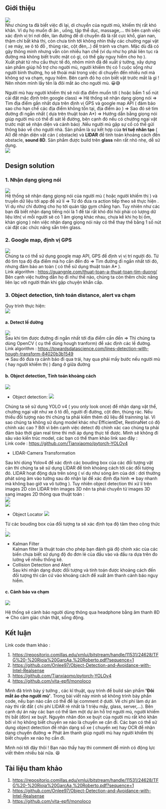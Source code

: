 ## Giới thiệu
![](https://images.viblo.asia/cb42ac2d-2762-4744-be7e-34175af1b923.jpg)<br>
Như chúng ta đã biết việc đi lại, di chuyển của người mù, khiếm thị rất khó khăn. Ví dụ họ muốn đi ăn , uống, tập thể dục, massage,... thì bên cạnh việc xác định vị trí nơi đến, làn đường để di chuyển đã là rất cực khổ, gian nan, thậm chí bất khả thi, còn chưa tính tới không nhìn thấy các chướng ngại vật ( xe máy, xe ô tô đỗ , thùng rác, cột đèn,..) để tránh va chạm. Mặc dù đã có gậy thông minh nhưng vẫn còn nhiều hạn chế (ví dụ như họ phải liên tục rà đường mà không biết trước mặt có gì, có thể gây nguy hiểm cho họ ). <br>
Xuất phát từ nhu cầu thực tế đó, nhóm mình đã đề xuất ý tưởng, xây dựng sản phẩm giúp hỗ trợ cho người mù, người khiếm thị có 1 cuộc sống như người bình thường, họ sẽ thoải mái trong việc di chuyển đến nhiều nơi mà không sợ va chạm, nguy hiểm. Bên cạnh đó họ còn biết vật trước mắt là gì ! Nên nhóm mình lấy tên là đôi mắt ảo cho người mù. :grinning::sweat_smile: <br>

Người mù hay người khiếm thị sẽ nói địa điểm muốn tới ( hoặc bấm 1 số nút cài đặt mặc định trên google class) => Hệ thống sẽ nhận dạng giọng nói => Tìm địa điểm gần nhất dựa trên định vị GPS và google map API ( đảm bảo sao cho hạn chế các địa điểm không tồn tại, địa điểm ảo ) => Sao đó sẽ tìm đường đi ngắn nhất ( dựa trên thuật toán A*) => Hướng dẫn bằng giọng nói giúp người mù có thể đi sát lề đường, bên cạnh đó nếu có chướng ngại vật trước mặt sẽ nhận diện và cảnh báo) .Nếu người mù gặp sự cố có thể gửi thông báo về cho người nhà. Sản phẩm là sự kết hợp của **trí tuệ nhân tạo** ( AI) để nhận diện vật cản ( obstacle) và **LIDAR** để tính toán khoảng cách đến obstacle, **sound 8D**. Sản phẩm được build trên **glass** nên rất nhỏ nhẹ, dễ sử dụng.<br>
![](https://images.viblo.asia/eb2a508a-c9e6-4486-8586-9f61d2032d4b.jpg)
## Design solution
### 1.  Nhận dạng giọng nói
![](https://images.viblo.asia/24d4fcf9-15e0-47ba-99c4-0ec5ef7c7109.jpg)<br>
Hệ thống sẽ nhận dạng giọng nói của người mù ( hoặc người khiếm thị ) và truyền dữ liệu tới app để xử lí => Từ đó đưa ra action tiếp theo sẽ thực hiện . Ví dụ như chỉ đường cho họ tới quán tập gym chẳng hạn. Tuy nhiên như các bạn đã biết nhận dạng tiếng nói là 1 đề tài rất khó đòi hỏi phải có lượng dữ liệu lớn( vì mỗi người sẽ có 1 âm giọng khác nhau, chưa kể khi họ bị ốm, khàn giọng ) nên việc nhận dạng giọng nói này có thể thay thế bằng 1 số nút cài đặt các chức năng sẵn trên glass.
### 2. Google map, định vị GPS
![](https://images.viblo.asia/046fb6a5-7111-4cc9-8e21-9f7b9f2f3107.png)<br>
Chúng ta có thể sử dụng google map API, GPS để định vị vị trí người đó. Từ đó tìm tọa độ địa điểm mà họ cần đến đó => Tìm đường đi ngắn nhất tới đó, nhưng đảm bảo an toàn ( có thể sử dụng thuật toán A* ).<br>
Link algorithm : https://quangnle.com/thuat-toan-a-thuat-toan-tim-duong/ <br>
Bên cạnh việc hướng dẫn họ đi như thế nào, chúng ta còn thêm chức năng liên lạc với người thân khi gặp chuyện khẩn cấp.
### 3. Object detection, tính toán distance, alert va chạm
Quy trình thực hiện:<br>
![](https://images.viblo.asia/40854f41-1449-41fe-ad4e-4e8a56b6b34f.png)<br>
#### a. Detect lề đường
![](https://images.viblo.asia/17b6dfed-a775-465c-bc09-6fbfa9c41283.png)<br>
Sau khi tìm được đường đi ngắn nhất tới địa điểm cần đến => Thì chúng ta dùng OpenCV ( cụ thể dùng hough tranform) để xác định các lề đường.<br>
Link algorithm : https://towardsdatascience.com/lines-detection-with-hough-transform-84020b3b1549 <br>
=> Sau đó đưa ra cảnh báo đi qua trái, hay qua phải  mấy bước nếu người mù ( hay người khiếm thị ) đang ở giữa đường
#### b. Object detection, Tính toán khoảng cách
![](https://images.viblo.asia/17a84b41-f974-42ce-bdff-ec6776e743de.png)<br>
* Object detection:
![](https://images.viblo.asia/a912626e-fb8f-4182-9a3e-e8f3d42b8031.jpg)<br>

Chúng ta sẽ sử dụng YOLO v4 ( you only look once) để nhận dạng vật thể, chướng ngại vật như xe ô tô đỗ, người đi đường, cột đèn, thùng rác. Nếu thiếu đối tượng nào thì chúng ta phải kiếm thêm dữ liệu để trainning lại. Vì sao chúng ta không sử dụng model khác như EfficientDet, RestinaNet có độ chính xác cao ? Bởi vì bên cạnh việc detect độ chính xác cao chúng ta phải đảm bảo thời gian real time thì mới áp dụng thực tế được. Mình sẽ không đi sâu vào kiến trúc model, các bạn có thể tham khảo link sao đây : <br>
Link code : https://github.com/Tianxiaomo/pytorch-YOLOv4
* LIDAR-Camera Transformation

Sau khi dùng Yolov4 để xác định các bouding box của các đối tượng vật cản thì chúng ta sẽ sử dụng LIDAR để tính khoảng cách tới các đối tượng đó. LIDAR hoạt động dựa trên sóng ( ví dụ như sóng âm của dơi : dơi thường phát sóng âm vào tường sau đó nhận lại để xác định địa hình => bay nhanh mà không bao giờ va vô tường ). Tuy nhiên object detection thì xử lí trên images 2D còn LIDAR trên images 3D nên ta phải chuyển từ images 3D sang images 2D thông qua thuật toán :<br>
![](https://images.viblo.asia/a83f96ea-7da7-477e-a816-c127b784810f.png)<br>
![](https://images.viblo.asia/e07eab4b-0e2f-4b0f-aa79-3f12533846c0.png)<br>
* Object Locator 
![](https://images.viblo.asia/6b50c5b0-e328-4b9f-9d37-4640df48427a.png)<br>

Từ các bouding box của đối tượng ta sẽ xác định tọa độ tâm theo công thức :<br>
![](https://images.viblo.asia/b9a3f004-52f9-4c20-b01b-f4779f77b8c9.png)
* Kalman Filter
<br>Kalman filter là thuật toán cho phép bạn đánh giá độ chính xác của các biến chưa biết sử dụng độ đo đơn lẻ của đầu vào và đầu ra dựa trên đo lường về nhiễu thống kê.
* Collision Detection and Alert  
Sau khi nhận dạng được đối tượng và tính toán được khoảng cách đến đối tượng thì căn cứ vào khoảng cách để xuất âm thanh cảnh báo nguy hiểm.
#### c. Cảnh báo va chạm
![](https://images.viblo.asia/c2586771-d55d-488f-8635-ee113abebc82.jpeg)<br>

Hệ thống sẽ cảnh báo người dùng thông qua headphone bằng âm thanh 8D => Cho cảm giác chân thật, sống động.
## Kết luận
Link code tham khảo : <br>
1. https://repositorio.comillas.edu/xmlui/bitstream/handle/11531/24628/TFG%20-%20Rioja%20GarcAa,%20Roberto.pdf?sequence=1
2. https://github.com/Onlee97/Object-Detection-and-Avoidance-with-Intel-Realsense
3. https://github.com/Tianxiaomo/pytorch-YOLOv4
4. https://github.com/vita-epfl/monoloco <br>

Mình đã trình bày ý tưởng , các kĩ thuật, quy trình để build sản phẩm **'Đôi mắt ảo cho người mù'**. Trong bài viết này mình sẽ không trình bày phần code, nếu bạn nào cần có thể để lại comment ở dưới. Về chi phí làm dự án này thì rất đắt ( chi phí LIDAR rẻ nhất là 1 triệu mấy,  glass, server,...). Bên cạnh dự án này các bạn có thể làm một dự án hỗ trợ người mù, người khiếm thị bắt (đón) xe buýt. Nguyên nhân đón xe buýt của người mù rất khó khăn bởi vì họ không biết chuyến xe nào là chuyến xe cần đi. Các bạn có thể sử dụng object detection để nhận dạng số xe ( chuyến xe) hay OCR để nhận dạng chuyến đường => Phát âm thanh giúp người mù hay người khiếm thị biết chuyến xe nào họ cần đi.<br>

Mình nói tới đây thôi ! Bạn nào thấy hay thì comment để mình có động lực viết thêm nhiều bài nữa. :laughing:
## Tài liệu tham khảo
1. https://repositorio.comillas.edu/xmlui/bitstream/handle/11531/24628/TFG%20-%20Rioja%20GarcAa,%20Roberto.pdf?sequence=1
2. https://github.com/Onlee97/Object-Detection-and-Avoidance-with-Intel-Realsense
3. https://github.com/vita-epfl/monoloco